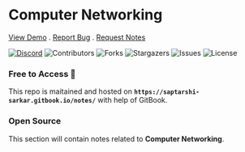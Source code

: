 # Computer Networking

[View Demo](https://saptarshi-sarkar.gitbook.io/notes/) . [Report Bug](https://github.com/SaptarshiSarkar12/notes/issues/new?assignees=\&labels=bug\&projects=\&template=bug.yml\&title=%5BBug%5D%3A+%3Ctitle%3E) . [Request Notes](https://github.com/SaptarshiSarkar12/notes/issues/new?assignees=\&labels=new+notes+request\&projects=\&template=notes.yml\&title=%5BResource%5D+%3Ctitle%3E)

[![Discord](https://img.shields.io/discord/1034035416300519454)](https://discord.gg/DeT4jXPfkG) ![Contributors](https://img.shields.io/github/contributors/SaptarshiSarkar12/notes?color=dark-green) ![Forks](https://img.shields.io/github/forks/SaptarshiSarkar12/notes?style=social) ![Stargazers](https://img.shields.io/github/stars/SaptarshiSarkar12/notes?style=social) ![Issues](https://img.shields.io/github/issues/SaptarshiSarkar12/notes) ![License](https://img.shields.io/github/license/SaptarshiSarkar12/notes)

### Free to Access 💸

This repo is maitained and hosted on **`https://saptarshi-sarkar.gitbook.io/notes/`** with help of GitBook.

### Open Source

This section will contain notes related to **Computer Networking**.
